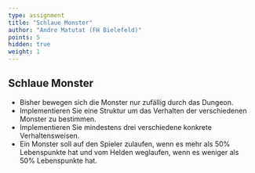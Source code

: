 ```yaml
---
type: assignment
title: "Schlaue Monster"
author: "Andre Matutat (FH Bielefeld)"
points: 5
hidden: true
weight: 1
---
```


## Schlaue Monster

- Bisher bewegen sich die Monster nur zufällig durch das Dungeon.
- Implementieren Sie eine Struktur um das Verhalten der verschiedenen Monster zu bestimmen.
- Implementieren Sie mindestens drei verschiedene konkrete Verhaltensweisen.
- Ein Monster soll auf den Spieler zulaufen, wenn es mehr als 50% Lebenspunkte hat und vom Helden weglaufen, wenn es weniger als 50% Lebenspunkte hat.


